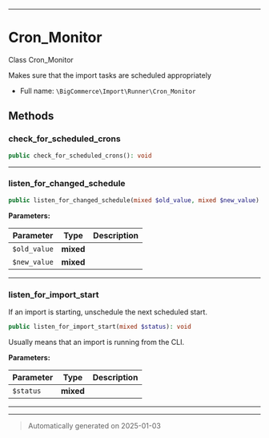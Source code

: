 ***

# Cron_Monitor

Class Cron_Monitor

Makes sure that the import tasks are scheduled appropriately

* Full name: `\BigCommerce\Import\Runner\Cron_Monitor`




## Methods


### check_for_scheduled_crons



```php
public check_for_scheduled_crons(): void
```












***

### listen_for_changed_schedule



```php
public listen_for_changed_schedule(mixed $old_value, mixed $new_value): void
```








**Parameters:**

| Parameter | Type | Description |
|-----------|------|-------------|
| `$old_value` | **mixed** |  |
| `$new_value` | **mixed** |  |





***

### listen_for_import_start

If an import is starting, unschedule the next scheduled start.

```php
public listen_for_import_start(mixed $status): void
```

Usually means that an import is running from the CLI.






**Parameters:**

| Parameter | Type | Description |
|-----------|------|-------------|
| `$status` | **mixed** |  |





***


***
> Automatically generated on 2025-01-03
